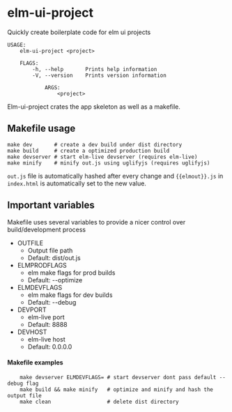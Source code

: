 # elm-ui-project
Quickly create boilerplate code for elm ui projects

```
USAGE:
    elm-ui-project <project>

	FLAGS:
	    -h, --help       Prints help information
		-V, --version    Prints version information

			ARGS:
			    <project>    

```
Elm-ui-project crates the app skeleton as well as a makefile.

## Makefile usage

```
make dev       # create a dev build under dist directory
make build     # create a optimized production build
make devserver # start elm-live devserver (requires elm-live)
make minify    # minify out.js using uglifyjs (requires uglifyjs)
```

`out.js` file is automatically hashed after every change and `{{elmout}}.js` in `index.html` is automatically set to the new value.

## Important variables

Makefile uses several variables to provide a nicer control over build/development process

- OUTFILE
	- Output file path
	- Default: dist/out.js
- ELMPRODFLAGS
	- elm make flags for prod builds
	- Default: --optimize
- ELMDEVFLAGS
	- elm make flags for dev builds
	- Default: --debug
- DEVPORT
	- elm-live port
	- Default: 8888
- DEVHOST
	- elm-live host
	- Default: 0.0.0.0


#### Makefile examples
```
	make devserver ELMDEVFLAGS= # start devserver dont pass default --debug flag
	make build && make minify   # optimize and minify and hash the output file
	make clean                  # delete dist directory
```
